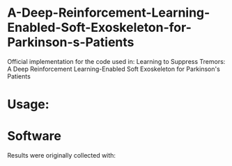# A-Deep-Reinforcement-Learning-Enabled-Soft-Exoskeleton-for-Parkinson-s-Patients

Official implementation for the code used in: Learning to Suppress Tremors: A Deep Reinforcement Learning-Enabled Soft Exoskeleton for Parkinson's Patients

# Usage:


# Software

Results were originally collected with:

